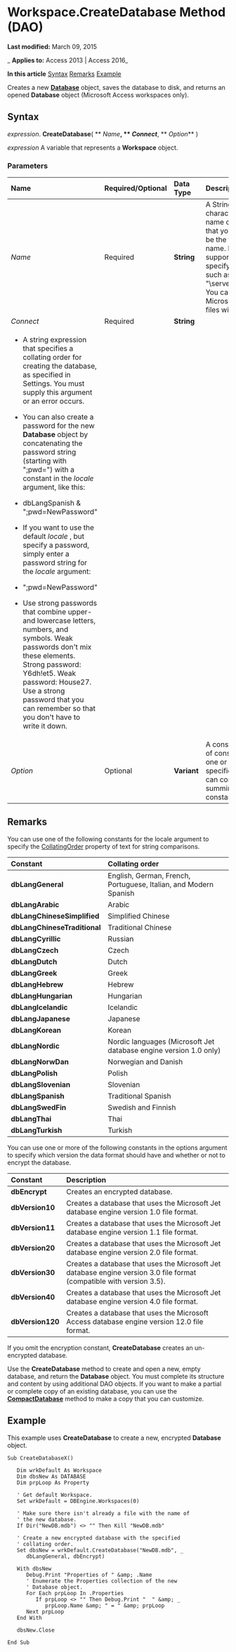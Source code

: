 
# Workspace.CreateDatabase Method (DAO)

 **Last modified:** March 09, 2015

 _ **Applies to:** Access 2013 | Access 2016_

 **In this article**
[Syntax](#sectionSection0)
[Remarks](#sectionSection1)
[Example](#sectionSection2)


Creates a new  **[Database](6cf2ddf8-3957-a15e-5eeb-85f81c1e415e.md)** object, saves the database to disk, and returns an opened **Database** object (Microsoft Access workspaces only).

## Syntax
<a name="sectionSection0"> </a>

 _expression_. **CreateDatabase**( ** _Name_**, ** _Connect_**, ** _Option_** )

 _expression_ A variable that represents a **Workspace** object.


### Parameters



|**Name**|**Required/Optional**|**Data Type**|**Description**|
|:-----|:-----|:-----|:-----|
| _Name_|Required|**String**|A String up to 255 characters long that is the name of the database file that you're creating. It can be the full path and file name. If your network supports it, you can also specify a network path, such as "\\server1\share1\dir1\db1". You can only create Microsoft Access database files with this method.|
| _Connect_|Required|**String**|
<ul xmlns:xlink="http://www.w3.org/1999/xlink" xmlns:mtps="http://msdn2.microsoft.com/mtps" xmlns:mshelp="http://msdn.microsoft.com/mshelp" xmlns:ddue="http://ddue.schemas.microsoft.com/authoring/2003/5" xmlns:msxsl="urn:schemas-microsoft-com:xslt"><li><p>A string expression that specifies a collating order for creating the database, as specified in Settings. You must supply this argument or an error occurs.</p></li><li><p>You can also create a password for the new <b>Database</b>  object by concatenating the password string (starting with <span class="code">";pwd="</span>) with a constant in the <i>locale</i>  argument, like this:</p></li><li><p><span class="code">dbLangSpanish &amp; ";pwd=NewPassword"</span></p></li><li><p>If you want to use the default <i>locale</i> , but specify a password, simply enter a password string for the <i>locale</i>  argument:</p></li><li><p><span class="code">";pwd=NewPassword"</span></p></li><li><p>Use strong passwords that combine upper- and lowercase letters, numbers, and symbols. Weak passwords don't mix these elements. Strong password: Y6dh!et5. Weak password: House27. Use a strong password that you can remember so that you don't have to write it down.</p></li></ul>|
| _Option_|Optional|**Variant**|A constant or combination of constants that indicates one or more options, as specified in Settings. You can combine options by summing the corresponding constants.|

## Remarks
<a name="sectionSection1"> </a>

You can use one of the following constants for the locale argument to specify the [CollatingOrder](7f6c35bf-e5f9-8423-608e-bc072ca09141.md) property of text for string comparisons.



|**Constant**|**Collating order**|
|:-----|:-----|
|**dbLangGeneral**|English, German, French, Portuguese, Italian, and Modern Spanish|
|**dbLangArabic**|Arabic|
|**dbLangChineseSimplified**|Simplified Chinese|
|**dbLangChineseTraditional**|Traditional Chinese|
|**dbLangCyrillic**|Russian|
|**dbLangCzech**|Czech|
|**dbLangDutch**|Dutch|
|**dbLangGreek**|Greek|
|**dbLangHebrew**|Hebrew|
|**dbLangHungarian**|Hungarian|
|**dbLangIcelandic**|Icelandic|
|**dbLangJapanese**|Japanese|
|**dbLangKorean**|Korean|
|**dbLangNordic**|Nordic languages (Microsoft Jet database engine version 1.0 only)|
|**dbLangNorwDan**|Norwegian and Danish|
|**dbLangPolish**|Polish|
|**dbLangSlovenian**|Slovenian|
|**dbLangSpanish**|Traditional Spanish|
|**dbLangSwedFin**|Swedish and Finnish|
|**dbLangThai**|Thai|
|**dbLangTurkish**|Turkish|
You can use one or more of the following constants in the options argument to specify which version the data format should have and whether or not to encrypt the database.



|**Constant**|**Description**|
|:-----|:-----|
|**dbEncrypt**|Creates an encrypted database.|
|**dbVersion10**|Creates a database that uses the Microsoft Jet database engine version 1.0 file format.|
|**dbVersion11**|Creates a database that uses the Microsoft Jet database engine version 1.1 file format.|
|**dbVersion20**|Creates a database that uses the Microsoft Jet database engine version 2.0 file format.|
|**dbVersion30**|Creates a database that uses the Microsoft Jet database engine version 3.0 file format (compatible with version 3.5).|
|**dbVersion40**|Creates a database that uses the Microsoft Jet database engine version 4.0 file format.|
|**dbVersion120**|Creates a database that uses the Microsoft Access database engine version 12.0 file format.|
If you omit the encryption constant,  **CreateDatabase** creates an un-encrypted database.

Use the  **CreateDatabase** method to create and open a new, empty database, and return the **Database** object. You must complete its structure and content by using additional DAO objects. If you want to make a partial or complete copy of an existing database, you can use the **[CompactDatabase](03f3a156-005a-4b71-81b0-598f326f7d42.md)** method to make a copy that you can customize.


## Example
<a name="sectionSection2"> </a>

This example uses  **CreateDatabase** to create a new, encrypted **Database** object.


```
Sub CreateDatabaseX() 
 
   Dim wrkDefault As Workspace 
   Dim dbsNew As DATABASE 
   Dim prpLoop As Property 
 
   ' Get default Workspace. 
   Set wrkDefault = DBEngine.Workspaces(0) 
 
   ' Make sure there isn't already a file with the name of  
   ' the new database. 
   If Dir("NewDB.mdb") <> "" Then Kill "NewDB.mdb" 
 
   ' Create a new encrypted database with the specified  
   ' collating order. 
   Set dbsNew = wrkDefault.CreateDatabase("NewDB.mdb", _ 
      dbLangGeneral, dbEncrypt) 
 
   With dbsNew 
      Debug.Print "Properties of " &amp; .Name 
      ' Enumerate the Properties collection of the new  
      ' Database object. 
      For Each prpLoop In .Properties 
         If prpLoop <> "" Then Debug.Print "  " &amp; _ 
            prpLoop.Name &amp; " = " &amp; prpLoop 
      Next prpLoop 
   End With 
 
   dbsNew.Close 
 
End Sub 

```


